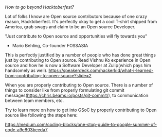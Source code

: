 *How to go beyond Hacktoberfest?*

Lot of folks I know are Open source contributors because of one crazy reason, Hacktoberfest. It's perfectly okay to get a cool T-shirt shipped from America, grab swags and claim to be an Open source Developer.

"Just contribute to Open source and opportunities will fly towards you"
- Mario Behling, Co-founder FOSSASIA

This is perfectly justified by a number of people who has done great things just by contributing to Open source. Read Vishnu Ko experience in Open source and how he is now a Software Developer at Zulip(which pays him handsomely as well).
https://speakerdeck.com/hackerkid/what-i-learned-from-contributing-to-open-source?slide=2

When you are properly contributing to Open source. There is a number of things to consider like from properly formulating git commit messages(https://chris.beams.io/posts/git-commit/), to communication between team members, etc.

Try to learn more on how to get into GSoC by properly contributing to Open source like following the steps here:

https://medium.com/coding-blocks/one-stop-guide-to-google-summer-of-code-a9e803beeda7
